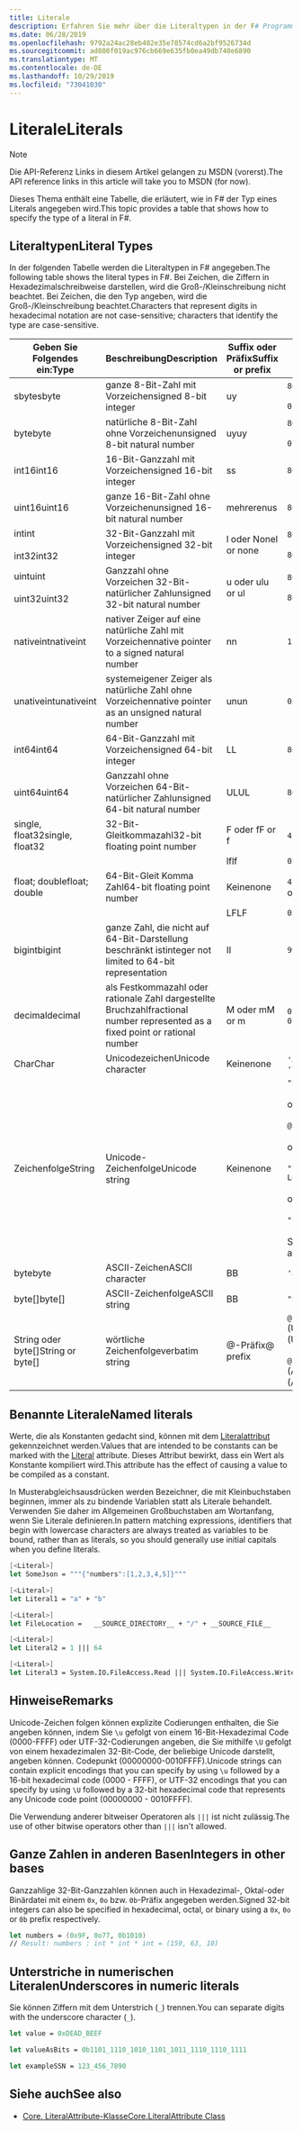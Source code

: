 ```yaml
---
title: Literale
description: Erfahren Sie mehr über die Literaltypen in der F# Programmiersprache.
ms.date: 06/28/2019
ms.openlocfilehash: 9792a24ac28eb402e35e78574cd6a2bf9526734d
ms.sourcegitcommit: ad800f019ac976cb669e635fb0ea49db740e6890
ms.translationtype: MT
ms.contentlocale: de-DE
ms.lasthandoff: 10/29/2019
ms.locfileid: "73041030"
---
```

# <a name="literals"></a><span data-ttu-id="04a5a-103">Literale</span><span class="sxs-lookup"><span data-stu-id="04a5a-103">Literals</span></span>

> [!NOTE]
> <span data-ttu-id="04a5a-104">Die API-Referenz Links in diesem Artikel gelangen zu MSDN (vorerst).</span><span class="sxs-lookup"><span data-stu-id="04a5a-104">The API reference links in this article will take you to MSDN (for now).</span></span>

<span data-ttu-id="04a5a-105">Dieses Thema enthält eine Tabelle, die erläutert, wie in F# der Typ eines Literals angegeben wird.</span><span class="sxs-lookup"><span data-stu-id="04a5a-105">This topic provides a table that shows how to specify the type of a literal in F#.</span></span>

## <a name="literal-types"></a><span data-ttu-id="04a5a-106">Literaltypen</span><span class="sxs-lookup"><span data-stu-id="04a5a-106">Literal Types</span></span>

<span data-ttu-id="04a5a-107">In der folgenden Tabelle werden die Literaltypen in F# angegeben.</span><span class="sxs-lookup"><span data-stu-id="04a5a-107">The following table shows the literal types in F#.</span></span> <span data-ttu-id="04a5a-108">Bei Zeichen, die Ziffern in Hexadezimalschreibweise darstellen, wird die Groß-/Kleinschreibung nicht beachtet. Bei Zeichen, die den Typ angeben, wird die Groß-/Kleinschreibung beachtet.</span><span class="sxs-lookup"><span data-stu-id="04a5a-108">Characters that represent digits in hexadecimal notation are not case-sensitive; characters that identify the type are case-sensitive.</span></span>

|<span data-ttu-id="04a5a-109">Geben Sie Folgendes ein:</span><span class="sxs-lookup"><span data-stu-id="04a5a-109">Type</span></span>|<span data-ttu-id="04a5a-110">Beschreibung</span><span class="sxs-lookup"><span data-stu-id="04a5a-110">Description</span></span>|<span data-ttu-id="04a5a-111">Suffix oder Präfix</span><span class="sxs-lookup"><span data-stu-id="04a5a-111">Suffix or prefix</span></span>|<span data-ttu-id="04a5a-112">Beispiele</span><span class="sxs-lookup"><span data-stu-id="04a5a-112">Examples</span></span>|
|----|-----------|----------------|--------|
|<span data-ttu-id="04a5a-113">sbyte</span><span class="sxs-lookup"><span data-stu-id="04a5a-113">sbyte</span></span>|<span data-ttu-id="04a5a-114">ganze 8-Bit-Zahl mit Vorzeichen</span><span class="sxs-lookup"><span data-stu-id="04a5a-114">signed 8-bit integer</span></span>|<span data-ttu-id="04a5a-115">u</span><span class="sxs-lookup"><span data-stu-id="04a5a-115">y</span></span>|`86y`<br /><br />`0b00000101y`|
|<span data-ttu-id="04a5a-116">byte</span><span class="sxs-lookup"><span data-stu-id="04a5a-116">byte</span></span>|<span data-ttu-id="04a5a-117">natürliche 8-Bit-Zahl ohne Vorzeichen</span><span class="sxs-lookup"><span data-stu-id="04a5a-117">unsigned 8-bit natural number</span></span>|<span data-ttu-id="04a5a-118">uy</span><span class="sxs-lookup"><span data-stu-id="04a5a-118">uy</span></span>|`86uy`<br /><br />`0b00000101uy`|
|<span data-ttu-id="04a5a-119">int16</span><span class="sxs-lookup"><span data-stu-id="04a5a-119">int16</span></span>|<span data-ttu-id="04a5a-120">16-Bit-Ganzzahl mit Vorzeichen</span><span class="sxs-lookup"><span data-stu-id="04a5a-120">signed 16-bit integer</span></span>|<span data-ttu-id="04a5a-121">s</span><span class="sxs-lookup"><span data-stu-id="04a5a-121">s</span></span>|`86s`|
|<span data-ttu-id="04a5a-122">uint16</span><span class="sxs-lookup"><span data-stu-id="04a5a-122">uint16</span></span>|<span data-ttu-id="04a5a-123">ganze 16-Bit-Zahl ohne Vorzeichen</span><span class="sxs-lookup"><span data-stu-id="04a5a-123">unsigned 16-bit natural number</span></span>|<span data-ttu-id="04a5a-124">mehreren</span><span class="sxs-lookup"><span data-stu-id="04a5a-124">us</span></span>|`86us`|
|<span data-ttu-id="04a5a-125">int</span><span class="sxs-lookup"><span data-stu-id="04a5a-125">int</span></span><br /><br /><span data-ttu-id="04a5a-126">int32</span><span class="sxs-lookup"><span data-stu-id="04a5a-126">int32</span></span>|<span data-ttu-id="04a5a-127">32-Bit-Ganzzahl mit Vorzeichen</span><span class="sxs-lookup"><span data-stu-id="04a5a-127">signed 32-bit integer</span></span>|<span data-ttu-id="04a5a-128">l oder None</span><span class="sxs-lookup"><span data-stu-id="04a5a-128">l or none</span></span>|`86`<br /><br />`86l`|
|<span data-ttu-id="04a5a-129">uint</span><span class="sxs-lookup"><span data-stu-id="04a5a-129">uint</span></span><br /><br /><span data-ttu-id="04a5a-130">uint32</span><span class="sxs-lookup"><span data-stu-id="04a5a-130">uint32</span></span>|<span data-ttu-id="04a5a-131">Ganzzahl ohne Vorzeichen 32-Bit-natürlicher Zahl</span><span class="sxs-lookup"><span data-stu-id="04a5a-131">unsigned 32-bit natural number</span></span>|<span data-ttu-id="04a5a-132">u oder ul</span><span class="sxs-lookup"><span data-stu-id="04a5a-132">u or ul</span></span>|`86u`<br /><br />`86ul`|
|<span data-ttu-id="04a5a-133">nativeint</span><span class="sxs-lookup"><span data-stu-id="04a5a-133">nativeint</span></span>|<span data-ttu-id="04a5a-134">nativer Zeiger auf eine natürliche Zahl mit Vorzeichen</span><span class="sxs-lookup"><span data-stu-id="04a5a-134">native pointer to a signed natural number</span></span>|<span data-ttu-id="04a5a-135">n</span><span class="sxs-lookup"><span data-stu-id="04a5a-135">n</span></span>|`123n`|
|<span data-ttu-id="04a5a-136">unativeint</span><span class="sxs-lookup"><span data-stu-id="04a5a-136">unativeint</span></span>|<span data-ttu-id="04a5a-137">systemeigener Zeiger als natürliche Zahl ohne Vorzeichen</span><span class="sxs-lookup"><span data-stu-id="04a5a-137">native pointer as an unsigned natural number</span></span>|<span data-ttu-id="04a5a-138">un</span><span class="sxs-lookup"><span data-stu-id="04a5a-138">un</span></span>|`0x00002D3Fun`|
|<span data-ttu-id="04a5a-139">int64</span><span class="sxs-lookup"><span data-stu-id="04a5a-139">int64</span></span>|<span data-ttu-id="04a5a-140">64-Bit-Ganzzahl mit Vorzeichen</span><span class="sxs-lookup"><span data-stu-id="04a5a-140">signed 64-bit integer</span></span>|<span data-ttu-id="04a5a-141">L</span><span class="sxs-lookup"><span data-stu-id="04a5a-141">L</span></span>|`86L`|
|<span data-ttu-id="04a5a-142">uint64</span><span class="sxs-lookup"><span data-stu-id="04a5a-142">uint64</span></span>|<span data-ttu-id="04a5a-143">Ganzzahl ohne Vorzeichen 64-Bit-natürlicher Zahl</span><span class="sxs-lookup"><span data-stu-id="04a5a-143">unsigned 64-bit natural number</span></span>|<span data-ttu-id="04a5a-144">UL</span><span class="sxs-lookup"><span data-stu-id="04a5a-144">UL</span></span>|`86UL`|
|<span data-ttu-id="04a5a-145">single, float32</span><span class="sxs-lookup"><span data-stu-id="04a5a-145">single, float32</span></span>|<span data-ttu-id="04a5a-146">32-Bit-Gleitkommazahl</span><span class="sxs-lookup"><span data-stu-id="04a5a-146">32-bit floating point number</span></span>|<span data-ttu-id="04a5a-147">F oder f</span><span class="sxs-lookup"><span data-stu-id="04a5a-147">F or f</span></span>|<span data-ttu-id="04a5a-148">`4.14F` oder `4.14f`</span><span class="sxs-lookup"><span data-stu-id="04a5a-148">`4.14F` or `4.14f`</span></span>|
|||<span data-ttu-id="04a5a-149">lf</span><span class="sxs-lookup"><span data-stu-id="04a5a-149">lf</span></span>|`0x00000000lf`|
|<span data-ttu-id="04a5a-150">float; double</span><span class="sxs-lookup"><span data-stu-id="04a5a-150">float; double</span></span>|<span data-ttu-id="04a5a-151">64-Bit-Gleit Komma Zahl</span><span class="sxs-lookup"><span data-stu-id="04a5a-151">64-bit floating point number</span></span>|<span data-ttu-id="04a5a-152">Keine</span><span class="sxs-lookup"><span data-stu-id="04a5a-152">none</span></span>|<span data-ttu-id="04a5a-153">`4.14`, `2.3E+32` oder `2.3e+32`</span><span class="sxs-lookup"><span data-stu-id="04a5a-153">`4.14` or `2.3E+32` or `2.3e+32`</span></span>|
|||<span data-ttu-id="04a5a-154">LF</span><span class="sxs-lookup"><span data-stu-id="04a5a-154">LF</span></span>|`0x0000000000000000LF`|
|<span data-ttu-id="04a5a-155">bigint</span><span class="sxs-lookup"><span data-stu-id="04a5a-155">bigint</span></span>|<span data-ttu-id="04a5a-156">ganze Zahl, die nicht auf 64-Bit-Darstellung beschränkt ist</span><span class="sxs-lookup"><span data-stu-id="04a5a-156">integer not limited to 64-bit representation</span></span>|<span data-ttu-id="04a5a-157">I</span><span class="sxs-lookup"><span data-stu-id="04a5a-157">I</span></span>|`9999999999999999999999999999I`|
|<span data-ttu-id="04a5a-158">decimal</span><span class="sxs-lookup"><span data-stu-id="04a5a-158">decimal</span></span>|<span data-ttu-id="04a5a-159">als Festkommazahl oder rationale Zahl dargestellte Bruchzahl</span><span class="sxs-lookup"><span data-stu-id="04a5a-159">fractional number represented as a fixed point or rational number</span></span>|<span data-ttu-id="04a5a-160">M oder m</span><span class="sxs-lookup"><span data-stu-id="04a5a-160">M or m</span></span>|<span data-ttu-id="04a5a-161">`0.7833M` oder `0.7833m`</span><span class="sxs-lookup"><span data-stu-id="04a5a-161">`0.7833M` or `0.7833m`</span></span>|
|<span data-ttu-id="04a5a-162">Char</span><span class="sxs-lookup"><span data-stu-id="04a5a-162">Char</span></span>|<span data-ttu-id="04a5a-163">Unicodezeichen</span><span class="sxs-lookup"><span data-stu-id="04a5a-163">Unicode character</span></span>|<span data-ttu-id="04a5a-164">Keine</span><span class="sxs-lookup"><span data-stu-id="04a5a-164">none</span></span>|<span data-ttu-id="04a5a-165">`'a'` oder `'\u0061'`</span><span class="sxs-lookup"><span data-stu-id="04a5a-165">`'a'` or `'\u0061'`</span></span>|
|<span data-ttu-id="04a5a-166">Zeichenfolge</span><span class="sxs-lookup"><span data-stu-id="04a5a-166">String</span></span>|<span data-ttu-id="04a5a-167">Unicode-Zeichenfolge</span><span class="sxs-lookup"><span data-stu-id="04a5a-167">Unicode string</span></span>|<span data-ttu-id="04a5a-168">Keine</span><span class="sxs-lookup"><span data-stu-id="04a5a-168">none</span></span>|`"text\n"`<br /><br /><span data-ttu-id="04a5a-169">oder</span><span class="sxs-lookup"><span data-stu-id="04a5a-169">or</span></span><br /><br />`@"c:\filename"`<br /><br /><span data-ttu-id="04a5a-170">oder</span><span class="sxs-lookup"><span data-stu-id="04a5a-170">or</span></span><br /><br />`"""<book title="Paradise Lost">"""`<br /><br /><span data-ttu-id="04a5a-171">oder</span><span class="sxs-lookup"><span data-stu-id="04a5a-171">or</span></span><br /><br />`"string1" + "string2"`<br /><br /><span data-ttu-id="04a5a-172">Siehe auch [Zeichen](Strings.md)folgen.</span><span class="sxs-lookup"><span data-stu-id="04a5a-172">See also [Strings](Strings.md).</span></span>|
|<span data-ttu-id="04a5a-173">byte</span><span class="sxs-lookup"><span data-stu-id="04a5a-173">byte</span></span>|<span data-ttu-id="04a5a-174">ASCII-Zeichen</span><span class="sxs-lookup"><span data-stu-id="04a5a-174">ASCII character</span></span>|<span data-ttu-id="04a5a-175">B</span><span class="sxs-lookup"><span data-stu-id="04a5a-175">B</span></span>|`'a'B`|
|<span data-ttu-id="04a5a-176">byte[]</span><span class="sxs-lookup"><span data-stu-id="04a5a-176">byte[]</span></span>|<span data-ttu-id="04a5a-177">ASCII-Zeichenfolge</span><span class="sxs-lookup"><span data-stu-id="04a5a-177">ASCII string</span></span>|<span data-ttu-id="04a5a-178">B</span><span class="sxs-lookup"><span data-stu-id="04a5a-178">B</span></span>|`"text"B`|
|<span data-ttu-id="04a5a-179">String oder byte[]</span><span class="sxs-lookup"><span data-stu-id="04a5a-179">String or byte[]</span></span>|<span data-ttu-id="04a5a-180">wörtliche Zeichenfolge</span><span class="sxs-lookup"><span data-stu-id="04a5a-180">verbatim string</span></span>|<span data-ttu-id="04a5a-181">@-Präfix</span><span class="sxs-lookup"><span data-stu-id="04a5a-181">@ prefix</span></span>|<span data-ttu-id="04a5a-182">`@"\\server\share"` (Unicode)</span><span class="sxs-lookup"><span data-stu-id="04a5a-182">`@"\\server\share"` (Unicode)</span></span><br /><br /><span data-ttu-id="04a5a-183">`@"\\server\share"B` (ASCII)</span><span class="sxs-lookup"><span data-stu-id="04a5a-183">`@"\\server\share"B` (ASCII)</span></span>|

## <a name="named-literals"></a><span data-ttu-id="04a5a-184">Benannte Literale</span><span class="sxs-lookup"><span data-stu-id="04a5a-184">Named literals</span></span>

<span data-ttu-id="04a5a-185">Werte, die als Konstanten gedacht sind, können mit dem [Literalattribut](https://msdn.microsoft.com/library/465f36ce-d146-41c0-b425-679c509cd285) gekennzeichnet werden.</span><span class="sxs-lookup"><span data-stu-id="04a5a-185">Values that are intended to be constants can be marked with the [Literal](https://msdn.microsoft.com/library/465f36ce-d146-41c0-b425-679c509cd285) attribute.</span></span> <span data-ttu-id="04a5a-186">Dieses Attribut bewirkt, dass ein Wert als Konstante kompiliert wird.</span><span class="sxs-lookup"><span data-stu-id="04a5a-186">This attribute has the effect of causing a value to be compiled as a constant.</span></span>

<span data-ttu-id="04a5a-187">In Musterabgleichsausdrücken werden Bezeichner, die mit Kleinbuchstaben beginnen, immer als zu bindende Variablen statt als Literale behandelt. Verwenden Sie daher im Allgemeinen Großbuchstaben am Wortanfang, wenn Sie Literale definieren.</span><span class="sxs-lookup"><span data-stu-id="04a5a-187">In pattern matching expressions, identifiers that begin with lowercase characters are always treated as variables to be bound, rather than as literals, so you should generally use initial capitals when you define literals.</span></span>

```fsharp
[<Literal>]
let SomeJson = """{"numbers":[1,2,3,4,5]}"""

[<Literal>]
let Literal1 = "a" + "b"

[<Literal>]
let FileLocation =   __SOURCE_DIRECTORY__ + "/" + __SOURCE_FILE__

[<Literal>]
let Literal2 = 1 ||| 64

[<Literal>]
let Literal3 = System.IO.FileAccess.Read ||| System.IO.FileAccess.Write
```

## <a name="remarks"></a><span data-ttu-id="04a5a-188">Hinweise</span><span class="sxs-lookup"><span data-stu-id="04a5a-188">Remarks</span></span>

<span data-ttu-id="04a5a-189">Unicode-Zeichen folgen können explizite Codierungen enthalten, die Sie angeben können, indem Sie `\u` gefolgt von einem 16-Bit-Hexadezimal Code (0000-FFFF) oder UTF-32-Codierungen angeben, die Sie mithilfe `\U` gefolgt von einem hexadezimalen 32-Bit-Code, der beliebige Unicode darstellt, angeben können. Codepunkt (00000000-0010FFFF).</span><span class="sxs-lookup"><span data-stu-id="04a5a-189">Unicode strings can contain explicit encodings that you can specify by using `\u` followed by a 16-bit hexadecimal code (0000 - FFFF), or UTF-32 encodings that you can specify by using `\U` followed by a 32-bit hexadecimal code that represents any Unicode code point (00000000 - 0010FFFF).</span></span>

<span data-ttu-id="04a5a-190">Die Verwendung anderer bitweiser Operatoren als `|||` ist nicht zulässig.</span><span class="sxs-lookup"><span data-stu-id="04a5a-190">The use of other bitwise operators other than `|||` isn't allowed.</span></span>

## <a name="integers-in-other-bases"></a><span data-ttu-id="04a5a-191">Ganze Zahlen in anderen Basen</span><span class="sxs-lookup"><span data-stu-id="04a5a-191">Integers in other bases</span></span>

<span data-ttu-id="04a5a-192">Ganzzahlige 32-Bit-Ganzzahlen können auch in Hexadezimal-, Oktal-oder Binärdatei mit einem `0x`, `0o` bzw. `0b`-Präfix angegeben werden.</span><span class="sxs-lookup"><span data-stu-id="04a5a-192">Signed 32-bit integers can also be specified in hexadecimal, octal, or binary using a `0x`, `0o` or `0b` prefix respectively.</span></span>

```fsharp
let numbers = (0x9F, 0o77, 0b1010)
// Result: numbers : int * int * int = (159, 63, 10)
```

## <a name="underscores-in-numeric-literals"></a><span data-ttu-id="04a5a-193">Unterstriche in numerischen Literalen</span><span class="sxs-lookup"><span data-stu-id="04a5a-193">Underscores in numeric literals</span></span>

<span data-ttu-id="04a5a-194">Sie können Ziffern mit dem Unterstrich (`_`) trennen.</span><span class="sxs-lookup"><span data-stu-id="04a5a-194">You can separate digits with the underscore character (`_`).</span></span>

```fsharp
let value = 0xDEAD_BEEF

let valueAsBits = 0b1101_1110_1010_1101_1011_1110_1110_1111

let exampleSSN = 123_456_7890
```

## <a name="see-also"></a><span data-ttu-id="04a5a-195">Siehe auch</span><span class="sxs-lookup"><span data-stu-id="04a5a-195">See also</span></span>

- [<span data-ttu-id="04a5a-196">Core. LiteralAttribute-Klasse</span><span class="sxs-lookup"><span data-stu-id="04a5a-196">Core.LiteralAttribute Class</span></span>](https://msdn.microsoft.com/visualfsharpdocs/conceptual/core.literalattribute-class-%5bfsharp%5d)
